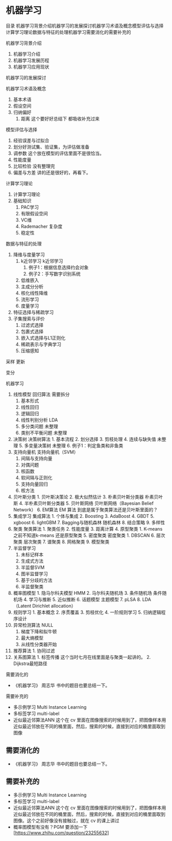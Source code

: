 
# 机器学习


目录 机器学习背景介绍机器学习的发展探讨机器学习术语及概念模型评估与选择计算学习理论数据与特征的处理机器学习需要消化的需要补充的

机器学习背景介绍

1. 机器学习介绍
2. 机器学习发展历程
3. 机器学习应用现状

机器学习的发展探讨





机器学习术语及概念

1. 基本术语
2. 假设空间
3. 归纳偏好
   1. 距离  这个要好好总结下 都吸收补充过来

模型评估与选择

1. 经验误差与过拟合
2. 划分好测试集、验证集，为评估做准备
3. 调参数  这个放在模型的评估里面不是很恰当。
4. 性能度量
5. 比较检验 没有整理完
6. 偏差与方差 讲的还是很好的，再看下。



计算学习理论

1. 计算学习理论
2. 基础知识
   1. PAC学习
   2. 有限假设空间
   3. VC维
   4. Rademacher 复杂度
   5. 稳定性

数据与特征的处理

1. 降维与度量学习
   1. k近邻学习        k近邻学习
      1. 例子1：根据信息选择约会对象
      2. 例子2：手写数字识别系统
   2. 低维嵌入
   3. 主成分分析
   4. 核化线性降维
   5. 流形学习
   6. 度量学习
2. 特征选择与稀疏学习
3. 子集搜索与评价
   1. 过滤式选择
   2. 包裹式选择
   3. 嵌入式选择与L1正则化
   4. 稀疏表示与字典学习
   5. 压缩感知

采样 更新

变分



机器学习

1. 线性模型    回归算法 需要拆分
   1. 基本形式
   2. 线性回归
   3. 逻辑回归
   4. 线性判别分析 LDA
   5. 多分类问题 未整理
   6. 类别不平衡问题 未整理
2. 决策树   决策树算法
       1. 基本流程
       2. 划分选择
       3. 剪枝处理
       4. 连续与缺失值 未整理
       5. 多变量决策树 未整理
       6. 例子1：判定鱼类和非鱼类
3. 支持向量机     支持向量机（SVM）
   1. 间隔与支持向量
   2. 对偶问题
   3. 核函数
   4. 软间隔与正则化
   5. 支持向量回归
   6. 核方法
4. 贝叶斯分类
       1. 贝叶斯决策论
       2. 极大似然估计
       3. 朴素贝叶斯分类器     朴素贝叶斯
       4. 半朴素贝叶斯分类器
       5. 贝叶斯网络   贝叶斯网络（Bayesian Belief Network）
       6. EM算法    EM 算法 到底是属于聚类算法还是贝叶斯里面的？
5. 集成学习   集成算法
       1. 个体与集成
       2. Boosting
       3. AdaBoost
       4. GBDT
       5. xgboost
       6. lightGBM
       7. Bagging与随机森林   随机森林
       8. 结合策略
       9. 多样性
6. 聚类   聚类算法
       1. 聚类任务
       2. 性能度量
       3. 距离计算
       4. 原型聚类
              1. K-means   之前不知道k-means 还是原型聚类
       5. 密度聚类       密度聚类
              1. DBSCAN
       6. 层次聚类             层次聚类
       7. 谱聚类
       8. 网格聚类
       9. 模型聚类
7. 半监督学习
   1. 未标记样本
   2. 生成式方法
   3. 半监督SVM
   4. 图半监督学习
   5. 基于分歧的方法
   6. 半监督聚类
8. 概率图模型
       1. 隐马尔科夫模型    HMM
       2. 马尔科夫随机场
       3. 条件随机场   条件随机场
       4. 学习与推断
       5. 近似推断
       6. 话题模型   主题模型
       7. pLSA
       8. LDA （Latent Dirichlet allocation）
9. 规则学习
       1. 基本概念
       2. 序贯覆盖
       3. 剪枝优化
       4. 一阶规则学习
       5. 归纳逻辑程序设计
10. 异常检测算法 NULL
    1. 梯度下降和拟牛顿
    2. 最大熵模型
    3. 从线性分类器开始
11. 推荐算法
         1. 协同过滤
12. 关系图算法
          1. 标签传播  这个当时七月在线里面是与聚类一起讲的。
          2. Dijkstra最短路径





需要消化的

- 《机器学习》 周志华 书中的题目也要总结一下。





需要补充的

- 多示例学习 Multi Instance Learning
- 多标签学习 multi-label
- 近似最近邻算法ANN 这个在 cv 里面在图像搜索的时候用到了，把图像样本用近似最近邻放在不同的桶里面，然后，搜索的时候，直接到对应的桶里面取到图像




## 需要消化的

- 《机器学习》 周志华 书中的题目也要总结一下。






## 需要补充的

- 多示例学习 Multi Instance Learning
- 多标签学习 multi-label
- 近似最近邻算法ANN 这个在 cv 里面在图像搜索的时候用到了，把图像样本用近似最近邻放在不同的桶里面，然后，搜索的时候，直接到对应的桶里面取到图像。这个之前好像没有接触过，就在 cv 的课上讲过
- 概率图模型有没有？PGM 要添加一下 [https://www.zhihu.com/question/23255632]
